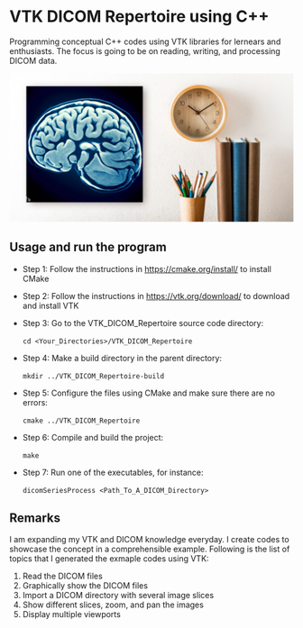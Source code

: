 # VTK DICOM Repertoire using C++
Programming conceptual C++ codes using VTK libraries for lernears and enthusiasts. 
The focus is going to be on reading, writing, and processing DICOM data. 

![alt-text](https://github.com/nimamasoumi/VTK_DICOM_Repertoire/blob/main/dcm.png?raw=true)

## Usage and run the program ##

- Step 1:
  Follow the instructions in https://cmake.org/install/ to install CMake
  
- Step 2:
  Follow the instructions in https://vtk.org/download/ to download and install VTK
  
- Step 3:
  Go to the VTK_DICOM_Repertoire source code directory:
  
  `cd <Your_Directories>/VTK_DICOM_Repertoire`

- Step 4:
  Make a build directory in the parent directory:
  
  `mkdir ../VTK_DICOM_Repertoire-build`

- Step 5:
  Configure the files using CMake and make sure there are no errors:
  
  `cmake ../VTK_DICOM_Repertoire`

- Step 6:
  Compile and build the project:
  
  `make`

- Step 7:
  Run one of the executables, for instance:
  
  `dicomSeriesProcess <Path_To_A_DICOM_Directory>`

## Remarks ##

I am expanding my VTK and DICOM knowledge everyday. I create codes to showcase the concept in a comprehensible example. Following is the list of topics that I generated the exmaple codes using VTK:

1. Read the DICOM files
2. Graphically show the DICOM files
3. Import a DICOM directory with several image slices
4. Show different slices, zoom, and pan the images
5. Display multiple viewports 